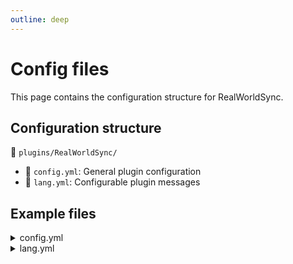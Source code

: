 ```yaml
---
outline: deep
---
```


# Config files

This page contains the configuration structure for RealWorldSync.

## Configuration structure

📁 `plugins/RealWorldSync/`

- 📄 `config.yml`: General plugin configuration
- 📄 `lang.yml`: Configurable plugin messages

## Example files

<!--- Update this to vue config view -->
<details>
<summary>config.yml</summary>

```yaml
# ██████╗░███████╗░█████╗░██╗░░░░░░██╗░░░░░░░██╗░█████╗░██████╗░██╗░░░░░██████╗░░██████╗██╗░░░██╗███╗░░██╗░█████╗░
# ██╔══██╗██╔════╝██╔══██╗██║░░░░░░██║░░██╗░░██║██╔══██╗██╔══██╗██║░░░░░██╔══██╗██╔════╝╚██╗░██╔╝████╗░██║██╔══██╗
# ██████╔╝█████╗░░███████║██║░░░░░░╚██╗████╗██╔╝██║░░██║██████╔╝██║░░░░░██║░░██║╚█████╗░░╚████╔╝░██╔██╗██║██║░░╚═╝
# ██╔══██╗██╔══╝░░██╔══██║██║░░░░░░░████╔═████║░██║░░██║██╔══██╗██║░░░░░██║░░██║░╚═══██╗░░╚██╔╝░░██║╚████║██║░░██╗
# ██║░░██║███████╗██║░░██║███████╗░░╚██╔╝░╚██╔╝░╚█████╔╝██║░░██║███████╗██████╔╝██████╔╝░░░██║░░░██║░╚███║╚█████╔╝
# ╚═╝░░╚═╝╚══════╝╚═╝░░╚═╝╚══════╝░░░╚═╝░░░╚═╝░░░╚════╝░╚═╝░░╚═╝╚══════╝╚═════╝░╚═════╝░░░░╚═╝░░░╚═╝░░╚══╝░╚════╝░

# Wiki: https://github.com/BX-Team/RealWorldSync/wiki
# Discord server: https://discord.gg/p7cxhw7E2M
# Modrinth: https://modrinth.com/plugin/rws

options:
  check-for-updates: true
  enable-metrics: true
time:
  enabled: false
  update-interval: 20
  timezone: "Europe/Berlin"
weather:
  enabled: false
  update-interval: 6000
  openweathermap-key: ""
  location:
    latitude: "0"
    longitude: "0"
```

</details>

<details>
<summary>lang.yml</summary>

```yaml
Help:
  <gray>-----------<gray> [<green>RealWorldSync<gray>] -----------<newline><dark_green>»
  <green>/rws time <gray>- Shows time by timezone in config.<newline><dark_green>»
  <green>/rws reload <gray>- Reload the plugin.<newline><dark_green>» <green>/rws
  version <gray>- Shows the version currently installed
Prefix: <gray>[<green>RealWorldSync<gray>] <gray>
NoPermission: <red>You don't have permissions to do that.
Version: "<green>Current installed plugin version: <version>"
Time: "<gold>Current world time: <time>"
TimeDisabled: <red>Time is disabled in the config!
ReloadComplete: <green>Reload complete!
```

</details>
